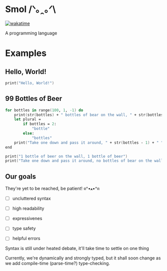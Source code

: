 # Smol /ᐠ｡ꞈ｡ᐟ\\
[![wakatime](https://wakatime.com/badge/github/HKGx/smol.svg)](https://wakatime.com/badge/github/HKGx/smol)

A programming language

# Examples
## Hello, World!
```fs
print("Hello, World!")
```
## 99 Bottles of Beer
```fs
for bottles in range(100, 1, -1) do 
    print(str(bottles) + " bottles of bear on the wall, " + str(bottles) + " bottles of beer")
    let plural = 
        if bottles = 2:
            "bottle"
        else:
            "bottles"
    print("Take one down and pass it around, " + str(bottles - 1) + " " + plural + " of bear on the wall")
end

print("1 bottle of beer on the wall, 1 bottle of beer")
print("Take one down and pass it around, no bottles of bear on the wall")
```

## Our goals
They're yet to be reached, be patient! ฅ^•ﻌ•^ฅ
- [ ] uncluttered syntax
- [ ] high readability
- [ ] expressivenes
- [ ] type safety
- [ ] helpful errors
  

Syntax is still under heated debate, it'll take time to settle on one thing

Currently, we're dynamically and strongly typed, but it shall soon change as we add compile-time (parse-time?) type-checking.


